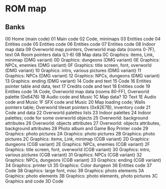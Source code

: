 # ROM map

## Banks

00 Home (main code)
01 Main code
02 Code, minimaps
03 Entities code
04 Entities code
05 Entities code
06 Entities code
07 Entities code
08 Indoor map data
09 Overworld map pointers, Overworld map data (rooms 0-7F), text
0A Room pointers data (L1-6)
0B Map data
0C Graphics: items, Link, minimap (DMG variant)
0D Graphics: dungeons (DMG variant)
0E Graphics: NPCs, enemies (DMG variant)
0F Graphics: title screen, font, overworld (DMG variant)
10 Graphics: intro, various pictures (DMG variant)
11 Graphics: NPCs (DMG variant)
12 Graphics: NPCs, dungeons (DMG variant)
13 Graphics: ending (DMG variant)
14 Code and text
15 Code
16 Entities pointer table and data, text
17 Credits code and text
18 Entities code
19 Entities code
1A Code, Overworld map data (rooms 80-FF), Overworld palette (0x6476)
1B Audio code and Music
1C Map data?
1D Text
1E Audio code and Music
1F SFX code and Music
20 Map loading code; Walls pointers table; Overworld tileset pointers (0x82E7B), inventory code
21 Code and data
22 Overworld palettes lists
23 Indoor palettes
24 Indoor palettes; code for some overworld objects
25 Overworld: background attributes
26 Overworld: objects attributes
27 Overworld: objects attributes, background attributes
28 Photo album and Game Boy Printer code
29 Graphics: photo pictures
2A Graphics: photo pictures
2B Graphics: photo pictures
2C Graphics: items, Link, minimap (CGB variant)
2D Graphics: dungeons (CGB variant)
2E Graphics: NPCs, enemies (CGB variant)
2F Graphics: title screen, font, overworld (CGB variant)
30 Graphics: intro, various pictures (CGB variant)
31 Graphics: NPCs (CGB variant)
32 Graphics: NPCs, dungeons (CGB variant)
33 Graphics: ending (CGB variant)
34 Graphics: printer UI
35 Graphics: Color dungeon
36 Entities code
37 Code
38 Graphics: large font, misc
39 Graphics: photo elements
3A Graphics: photo elements
3B Graphics: photo elements, photo pictures
3C Graphics and code
3D Code
